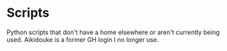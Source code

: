 # Scripts
Python scripts that don't have a home elsewhere or aren't currently being used. Aikidouke is a former GH login I no longer use.

